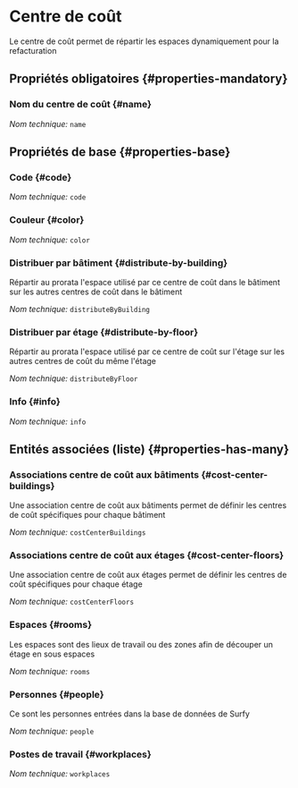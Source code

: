 # Centre de coût
<!--- THIS FILE IS GENERATED PLEASE DO NOT EDIT IT DIRECTLY --->

Le centre de coût permet de répartir les espaces dynamiquement pour la refacturation

<OH code="costCenter"/>




## Propriétés obligatoires {#properties-mandatory}
    
### Nom du centre de coût {#name}



*Nom technique:* ```name```
<PH code="costCenter:name"/>

    


## Propriétés de base {#properties-base}
    
### Code {#code}



*Nom technique:* ```code```
<PH code="costCenter:code"/>

### Couleur {#color}



*Nom technique:* ```color```
<PH code="costCenter:color"/>

### Distribuer par bâtiment {#distribute-by-building}

Répartir au prorata l'espace utilisé par ce centre de coût dans le bâtiment sur les autres centres de coût dans le bâtiment

*Nom technique:* ```distributeByBuilding```
<PH code="costCenter:distributeByBuilding"/>

### Distribuer par étage {#distribute-by-floor}

Répartir au prorata l'espace utilisé par ce centre de coût sur l'étage sur les autres centres de coût du même l'étage

*Nom technique:* ```distributeByFloor```
<PH code="costCenter:distributeByFloor"/>

### Info {#info}



*Nom technique:* ```info```
<PH code="costCenter:info"/>

    



## Entités associées (liste) {#properties-has-many}

### Associations centre de coût aux bâtiments {#cost-center-buildings}

Une association centre de coût aux bâtiments permet de définir les centres de coût spécifiques pour chaque bâtiment

*Nom technique:* ```costCenterBuildings```
<PH code="costCenter:costCenterBuildings"/>

### Associations centre de coût aux étages {#cost-center-floors}

Une association centre de coût aux étages permet de définir les centres de coût spécifiques pour chaque étage

*Nom technique:* ```costCenterFloors```
<PH code="costCenter:costCenterFloors"/>

### Espaces {#rooms}

Les espaces sont des lieux de travail ou des zones afin de découper un étage en sous espaces

*Nom technique:* ```rooms```
<PH code="costCenter:rooms"/>

### Personnes {#people}

Ce sont les personnes entrées dans la base de données de Surfy

*Nom technique:* ```people```
<PH code="costCenter:people"/>

### Postes de travail {#workplaces}



*Nom technique:* ```workplaces```
<PH code="costCenter:workplaces"/>




